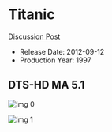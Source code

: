 # Titanic

[Discussion Post](https://www.avsforum.com/threads/bass-eq-for-filtered-movies.2995212/post-57819580)

* Release Date: 2012-09-12
* Production Year: 1997

## DTS-HD MA 5.1

![img 0](https://i.imgur.com/ID9gXe4.jpg)

![img 1](https://i.imgur.com/XtekeBV.jpg)

